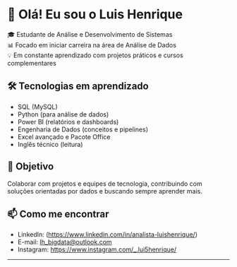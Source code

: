 # 👋 Olá! Eu sou o Luis Henrique

🎓 Estudante de Análise e Desenvolvimento de Sistemas  
📊 Focado em iniciar carreira na área de Análise de Dados  
💡 Em constante aprendizado com projetos práticos e cursos complementares

## 🛠️ Tecnologias em aprendizado
- SQL (MySQL)
- Python (para análise de dados)
- Power BI (relatórios e dashboards)
- Engenharia de Dados (conceitos e pipelines)
- Excel avançado e Pacote Office
- Inglês técnico (leitura)

## 📌 Objetivo
Colaborar com projetos e equipes de tecnologia, contribuindo com soluções orientadas por dados e buscando sempre aprender mais.

## 📫 Como me encontrar
- LinkedIn: (https://www.linkedin.com/in/analista-luishenrique/)
- E-mail: lh_bigdata@outlook.com
- Instagram: https://www.instagram.com/_.lui5henrique/

---
